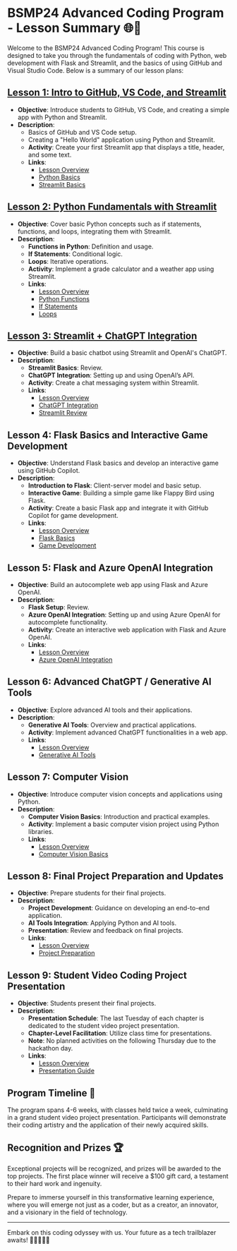 # BSMP24 Advanced Coding Program - Lesson Summary 🌐🚀   <!-- {docsify-ignore-all} -->
   
Welcome to the BSMP24 Advanced Coding Program! This course is designed to take you through the fundamentals of coding with Python, web development with Flask and Streamlit, and the basics of using GitHub and Visual Studio Code. Below is a summary of our lesson plans:  
   
## [Lesson 1: Intro to GitHub, VS Code, and Streamlit](/lessons/lesson1/lesson1.md)  <!-- {docsify-ignore-all} -->
- **Objective**: Introduce students to GitHub, VS Code, and creating a simple app with Python and Streamlit.  
- **Description**:  
  - Basics of GitHub and VS Code setup.  
  - Creating a "Hello World" application using Python and Streamlit.  
  - **Activity**: Create your first Streamlit app that displays a title, header, and some text.  
  - **Links**:   
    - [Lesson Overview](lessons/lesson1/lesson1.md)  
    - [Python Basics](lessons/lesson1/python_basics.md)  
    - [Streamlit Basics](lessons/lesson1/streamlit_basics.md)  
   
## [Lesson 2: Python Fundamentals with Streamlit](/lessons/lesson2/lesson2.md)
- **Objective**: Cover basic Python concepts such as if statements, functions, and loops, integrating them with Streamlit.  
- **Description**:  
  - **Functions in Python**: Definition and usage.  
  - **If Statements**: Conditional logic.  
  - **Loops**: Iterative operations.  
  - **Activity**: Implement a grade calculator and a weather app using Streamlit.  
  - **Links**:   
    - [Lesson Overview](lessons/lesson2/lesson2.md)  
    - [Python Functions](lessons/lesson2/functions.md)  
    - [If Statements](lessons/lesson2/if_statements.md)  
    - [Loops](lessons/lesson2/loops.md)  
   
## [Lesson 3: Streamlit + ChatGPT Integration](/lessons/lesson3/lesson3.md)  
- **Objective**: Build a basic chatbot using Streamlit and OpenAI's ChatGPT.  
- **Description**:  
  - **Streamlit Basics**: Review.  
  - **ChatGPT Integration**: Setting up and using OpenAI’s API.  
  - **Activity**: Create a chat messaging system within Streamlit.  
  - **Links**:   
    - [Lesson Overview](lessons/lesson3/lesson3.md)  
    - [ChatGPT Integration](lessons/lesson3/chatgpt_integration.md)  
    - [Streamlit Review](lessons/lesson3/streamlit_review.md)  
   
## Lesson 4: Flask Basics and Interactive Game Development  
- **Objective**: Understand Flask basics and develop an interactive game using GitHub Copilot.  
- **Description**:  
  - **Introduction to Flask**: Client-server model and basic setup.  
  - **Interactive Game**: Building a simple game like Flappy Bird using Flask.  
  - **Activity**: Create a basic Flask app and integrate it with GitHub Copilot for game development.  
  - **Links**:   
    - [Lesson Overview](lessons/lesson4/lesson4.md)  
    - [Flask Basics](lessons/lesson4/flask_basics.md)  
    - [Game Development](lessons/lesson4/game_development.md)  
   
## Lesson 5: Flask and Azure OpenAI Integration  
- **Objective**: Build an autocomplete web app using Flask and Azure OpenAI.  
- **Description**:  
  - **Flask Setup**: Review.  
  - **Azure OpenAI Integration**: Setting up and using Azure OpenAI for autocomplete functionality.  
  - **Activity**: Create an interactive web application with Flask and Azure OpenAI.  
  - **Links**:   
    - [Lesson Overview](lessons/lesson5/lesson5.md)  
    - [Azure OpenAI Integration](lessons/lesson5/azure_openai.md)  
   
## Lesson 6: Advanced ChatGPT / Generative AI Tools  
- **Objective**: Explore advanced AI tools and their applications.  
- **Description**:  
  - **Generative AI Tools**: Overview and practical applications.  
  - **Activity**: Implement advanced ChatGPT functionalities in a web app.  
  - **Links**:   
    - [Lesson Overview](lessons/lesson6/lesson6.md)  
    - [Generative AI Tools](lessons/lesson6/generative_ai.md)  
   
## Lesson 7: Computer Vision  
- **Objective**: Introduce computer vision concepts and applications using Python.  
- **Description**:  
  - **Computer Vision Basics**: Introduction and practical examples.  
  - **Activity**: Implement a basic computer vision project using Python libraries.  
  - **Links**:   
    - [Lesson Overview](lessons/lesson7/lesson7.md)  
    - [Computer Vision Basics](lessons/lesson7/computer_vision.md)  
   
## Lesson 8: Final Project Preparation and Updates  
- **Objective**: Prepare students for their final projects.  
- **Description**:  
  - **Project Development**: Guidance on developing an end-to-end application.  
  - **AI Tools Integration**: Applying Python and AI tools.  
  - **Presentation**: Review and feedback on final projects.  
  - **Links**:   
    - [Lesson Overview](lessons/lesson8/lesson8.md)  
    - [Project Preparation](lessons/lesson8/project_preparation.md)  
   
## Lesson 9: Student Video Coding Project Presentation  
- **Objective**: Students present their final projects.  
- **Description**:  
  - **Presentation Schedule**: The last Tuesday of each chapter is dedicated to the student video project presentation.  
  - **Chapter-Level Facilitation**: Utilize class time for presentations.  
  - **Note**: No planned activities on the following Thursday due to the hackathon day.  
  - **Links**:   
    - [Lesson Overview](lessons/lesson9/lesson9.md)  
    - [Presentation Guide](lessons/lesson9/presentation_guide.md)  
   
## Program Timeline 📅  
The program spans 4-6 weeks, with classes held twice a week, culminating in a grand student video project presentation. Participants will demonstrate their coding artistry and the application of their newly acquired skills.  
   
## Recognition and Prizes 🏆  
Exceptional projects will be recognized, and prizes will be awarded to the top projects. The first place winner will receive a $100 gift card, a testament to their hard work and ingenuity.  
   
Prepare to immerse yourself in this transformative learning experience, where you will emerge not just as a coder, but as a creator, an innovator, and a visionary in the field of technology.  
   
---  
   
Embark on this coding odyssey with us. Your future as a tech trailblazer awaits! 🌟👩‍💻👨‍💻